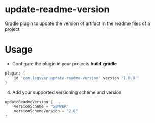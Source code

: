 # update-readme-version
Gradle plugin to update the version of artifact in the readme files of a project
# Usage
- Configure the plugin in your projects **build.gradle**
```groovy
plugins {
    id 'com.legyver.update-readme-version' version '1.0.0'
}
```
4. Add your supported versioning scheme and version 
```groovy
updateReadmeVersion {
    versionScheme = "SEMVER"
    versionSchemeVersion = "2.0"
}
```
